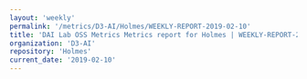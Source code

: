 ```yaml
---
layout: 'weekly'
permalink: '/metrics/D3-AI/Holmes/WEEKLY-REPORT-2019-02-10'
title: 'DAI Lab OSS Metrics Metrics report for Holmes | WEEKLY-REPORT-2019-02-10'
organization: 'D3-AI'
repository: 'Holmes'
current_date: '2019-02-10'
---
```

